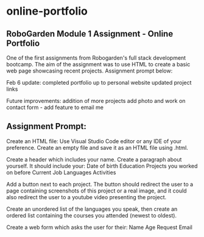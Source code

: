 # online-portfolio

## RoboGarden Module 1 Assignment - Online Portfolio
One of the first assignments from Robogarden's full stack development bootcamp. The aim of the assignment was to use HTML to create a basic web page showcasing recent projects. Assignment prompt below:

Feb 6 update:
	completed portfolio up to personal website
	updated project links
	
Future improvements:
	addition of more projects
	add photo and work on contact form - add feature to email me


## Assignment Prompt:
Create an HTML file:
Use Visual Studio Code editor or any IDE of your preference.
Create an empty file and save it as an HTML file using .html.

Create a header which includes your name.
Create a paragraph about yourself. It should include your:
Date of birth
Education
Projects you worked on before
Current Job
Languages
Activities

Add a button next to each project.
The button should redirect the user to a page containing screenshots of this project or a real image, and it could also redirect the user to a youtube video presenting the project.

Create an unordered list of the languages you speak, then create an ordered list containing the courses you attended (newest to oldest).

Create a web form which asks the user for their:
Name
Age
Request
Email
